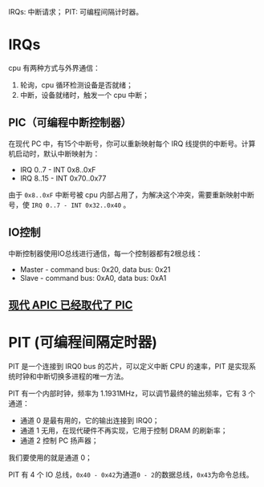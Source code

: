 IRQs: 中断请求；
PIT: 可编程间隔计时器。

# IRQs

cpu 有两种方式与外界通信：
1. 轮询，cpu 循环检测设备是否就绪；
2. 中断，设备就绪时，触发一个 cpu 中断；

## PIC（可编程中断控制器）

在现代 PC 中，有15个中断号，你可以重新映射每个 IRQ 线提供的中断号。计算机启动时，默认中断映射为：

* IRQ 0..7 - INT 0x8..0xF
* IRQ 8..15 - INT 0x70..0x77
   
由于 `0x8..0xF` 中断号被 cpu 内部占用了，为解决这个冲突，需要重新映射中断号，使 `IRQ 0..7 - INT 0x32..0x40` 。

## IO控制

中断控制器使用IO总线进行通信，每一个控制器都有2根总线：
- Master - command bus: 0x20, data bus: 0x21
- Slave - command bus: 0xA0, data bus: 0xA1

## [现代 APIC 已经取代了 PIC](https://wiki.osdev.org/PIC)



# PIT (可编程间隔定时器)

PIT 是一个连接到 IRQ0 bus 的芯片，可以定义中断 CPU 的速率，PIT 是实现系统时钟和中断切换多进程的唯一方法。

PIT 有一个内部时钟，频率为 1.1931MHz，可以调节最终的输出频率，它有 3 个通道：

* 通道 0 是最有用的，它的输出连接到 IRQ0；
* 通道 1 无用，在现代硬件不再实现，它用于控制 DRAM 的刷新率；
* 通道 2 控制 PC 扬声器；

我们要使用的就是通道 0；

PIT 有 4 个 IO 总线，`0x40 - 0x42`为通道`0 - 2`的数据总线，`0x43`为命令总线。

